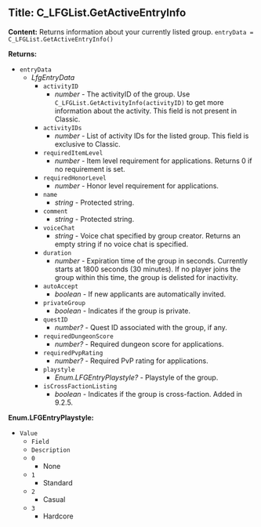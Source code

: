 ## Title: C_LFGList.GetActiveEntryInfo

**Content:**
Returns information about your currently listed group.
`entryData = C_LFGList.GetActiveEntryInfo()`

**Returns:**
- `entryData`
  - *LfgEntryData*
    - `activityID`
      - *number* - The activityID of the group. Use `C_LFGList.GetActivityInfo(activityID)` to get more information about the activity. This field is not present in Classic.
    - `activityIDs`
      - *number* - List of activity IDs for the listed group. This field is exclusive to Classic.
    - `requiredItemLevel`
      - *number* - Item level requirement for applications. Returns 0 if no requirement is set.
    - `requiredHonorLevel`
      - *number* - Honor level requirement for applications.
    - `name`
      - *string* - Protected string.
    - `comment`
      - *string* - Protected string.
    - `voiceChat`
      - *string* - Voice chat specified by group creator. Returns an empty string if no voice chat is specified.
    - `duration`
      - *number* - Expiration time of the group in seconds. Currently starts at 1800 seconds (30 minutes). If no player joins the group within this time, the group is delisted for inactivity.
    - `autoAccept`
      - *boolean* - If new applicants are automatically invited.
    - `privateGroup`
      - *boolean* - Indicates if the group is private.
    - `questID`
      - *number?* - Quest ID associated with the group, if any.
    - `requiredDungeonScore`
      - *number?* - Required dungeon score for applications.
    - `requiredPvpRating`
      - *number?* - Required PvP rating for applications.
    - `playstyle`
      - *Enum.LFGEntryPlaystyle?* - Playstyle of the group.
    - `isCrossFactionListing`
      - *boolean* - Indicates if the group is cross-faction. Added in 9.2.5.

**Enum.LFGEntryPlaystyle:**
- `Value`
  - `Field`
  - `Description`
  - `0`
    - None
  - `1`
    - Standard
  - `2`
    - Casual
  - `3`
    - Hardcore